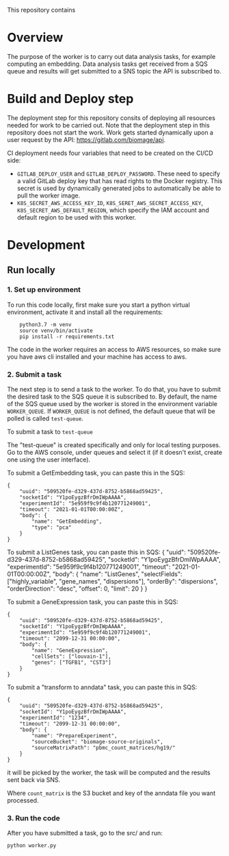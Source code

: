 This repository contains 

# Overview
The purpose of the worker is to carry out data analysis tasks, for example computing an embedding. Data analysis tasks get received from a SQS queue and results will get submitted to a SNS topic the API is subscribed to.


# Build and Deploy step
The deployment step for this repository consits of deploying all resources needed for work to be carried out. Note that the deployment step in this repository does not start the work. Work gets started dynamically upon a user request by the API: https://gitlab.com/biomage/api.

CI deployment needs four variables that need to be created on the CI/CD side:

* `GITLAB_DEPLOY_USER` and `GITLAB_DEPLOY_PASSWORD`. These need to specify a valid GitLab deploy key that has read rights to the Docker registry. This secret is used by dynamically generated jobs to automatically be able to pull the worker image.
* `K8S_SECRET_AWS_ACCESS_KEY_ID`, `K8S_SERET_AWS_SECRET_ACCESS_KEY`, `K8S_SECRET_AWS_DEFAULT_REGION`, which specify the IAM account and default region to be used with this worker.

# Development

## Run locally

### 1. Set up environment
To run this code locally, first make sure you start a python virtual environment, activate it and install all the requirements:

        python3.7 -m venv
        source venv/bin/activate
        pip install -r requirements.txt

The code in the worker requires an access to AWS resources, so make sure you have aws cli installed and your machine has access to aws.

### 2. Submit a task
The next step is to send a task to the worker. To do that, you have to submit the desired task to the SQS queue it is subscribed to. By default, the name of the SQS queue used by the worker is stored in the environment variable `WORKER_QUEUE`. If `WORKER_QUEUE` is not defined, the default queue that will be polled is called `test-queue`.

To submit a task to `test-queue`

The "test-queue" is created specifically and only for local testing purposes. Go to the AWS console, under queues and select it (if it doesn't exist, create one using the user interface). 

To submit a GetEmbedding task, you can paste this in the SQS:

    {
        "uuid": "509520fe-d329-437d-8752-b5868ad59425",
        "socketId": "Y1poEygzBfrDmIWpAAAA",
        "experimentId": "5e959f9c9f4b120771249001",
        "timeout": "2021-01-01T00:00:00Z",
        "body": {
            "name": "GetEmbedding",
            "type": "pca"
        }
    }

To submit a ListGenes task, you can paste this in SQS:
    {
        "uuid": "509520fe-d329-437d-8752-b5868ad59425",
        "socketId": "Y1poEygzBfrDmIWpAAAA",
        "experimentId": "5e959f9c9f4b120771249001",
        "timeout": "2021-01-01T00:00:00Z",
        "body": {
            "name": "ListGenes",
            "selectFields": ["highly_variable", "gene_names", "dispersions"],
            <!-- "geneNamesFilter": "%IN%", add this to filter results so only gene_names that contain IN in their names appear -->
            "orderBy": "dispersions",
            "orderDirection": "desc",
            "offset": 0,
            "limit": 20
        }
    }

To submit a GeneExpression task, you can paste this in SQS:

    {
        "uuid": "509520fe-d329-437d-8752-b5868ad59425",
        "socketId": "Y1poEygzBfrDmIWpAAAA",
        "experimentId": "5e959f9c9f4b120771249001",
        "timeout": "2099-12-31 00:00:00",
        "body": {
            "name": "GeneExpression",
            "cellSets": ["louvain-1"],
            "genes": ["TGFB1", "CST3"]
        }
    }

To submit a "transform to anndata" task, you can paste this in SQS:

    {
        "uuid": "509520fe-d329-437d-8752-b5868ad59425",
        "socketId": "Y1poEygzBfrDmIWpAAAA",
        "experimentId": "1234",
        "timeout": "2099-12-31 00:00:00",
        "body": {
            "name": "PrepareExperiment",
            "sourceBucket": "biomage-source-originals",
            "sourceMatrixPath": "pbmc_count_matrices/hg19/"
        }
    }


it will be picked by the worker, the task will be computed and the results sent back via SNS.

Where `count_matrix` is the S3 bucket and key of the anndata file you want processed.

### 3. Run the code
After you have submitted a task, go to the src/ and run:

    python worker.py
